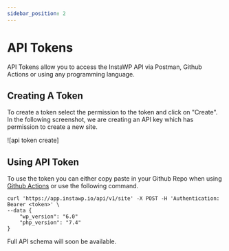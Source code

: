 ```yaml
---
sidebar_position: 2
---
```


# API Tokens


API Tokens allow you to access the InstaWP API via Postman, Github Actions or using any programming language. 

## Creating A Token

To create a token select the permission to the token and click on "Create". In the following screenshot, we are creating an API key which has permission to create a new site. 

![api token create]


## Using API Token

To use the token you can either copy paste in your Github Repo when using [Github Actions](/docs/deployments/github-actions) or use the following command. 

```
curl 'https://app.instawp.io/api/v1/site' -X POST -H 'Authentication: Bearer <token>' \
--data {
	"wp_version": "6.0"
	"php_version": "7.4"
}
```

Full API schema will soon be available. 

